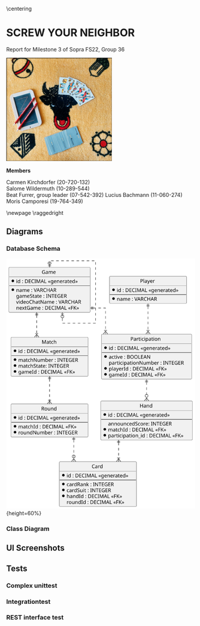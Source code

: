 \centering

# SCREW YOUR NEIGHBOR

Report for Milestone 3 of Sopra FS22, Group 36

![cover (source B. Furrer)](../header/jass-image.png)

**Members**

Carmen Kirchdorfer (20-720-132)  
Salome Wildermuth (10-289-544)  
Beat Furrer, group leader (07-542-392)
Lucius Bachmann (11-060-274)  
Moris Camporesi (19-764-349)

\newpage
\raggedright
## Diagrams

### Database Schema
![db_schema](uml/db_schema.svg){height=60%}

### Class Diagram

## UI Screenshots

## Tests
### Complex unittest

### Integrationtest

### REST interface test


